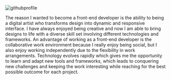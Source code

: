 ![githubprofile](https://github.com/cecsun/cecsun/assets/116072995/06a959de-cda0-4b97-9d3a-ad5a0ffddf38)

The reason I wanted to become a front-end developer is the ability to being a digital artist who transforms design into dynamic and responsive interface. I have always enjoyed being creative and now I am able to bring designs to life with a diverse skill set involving different technologies and frameworks. An advantage of working as a front-end developer is the collaborative work environment because I really enjoy being social, but I also enjoy working independently due to the flexibility in work arrangements. Technology evolves rapidly which gives me the opportunity to learn and adapt new tools and frameworks, which leads to conquering new challenges and keeping the work interesting while reaching for the best possible outcome for each project.

